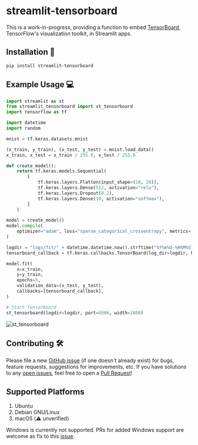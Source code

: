 # streamlit-tensorboard

This is a work-in-progress, providing a function to embed [TensorBoard](https://www.tensorflow.org/tensorboard), TensorFlow's visualization toolkit, in Streamlit apps.

## Installation :balloon:

`pip install streamlit-tensorboard`

## Example Usage :computer:

```python
import streamlit as st
from streamlit_tensorboard import st_tensorboard
import tensorflow as tf

import datetime
import random

mnist = tf.keras.datasets.mnist

(x_train, y_train), (x_test, y_test) = mnist.load_data()
x_train, x_test = x_train / 255.0, x_test / 255.0

def create_model():
    return tf.keras.models.Sequential(
        [
            tf.keras.layers.Flatten(input_shape=(28, 28)),
            tf.keras.layers.Dense(512, activation="relu"),
            tf.keras.layers.Dropout(0.2),
            tf.keras.layers.Dense(10, activation="softmax"),
        ]
    )

model = create_model()
model.compile(
    optimizer="adam", loss="sparse_categorical_crossentropy", metrics=["accuracy"]
)

logdir = "logs/fit/" + datetime.datetime.now().strftime("%Y%m%d-%H%M%S")
tensorboard_callback = tf.keras.callbacks.TensorBoard(log_dir=logdir, histogram_freq=1)

model.fit(
    x=x_train,
    y=y_train,
    epochs=5,
    validation_data=(x_test, y_test),
    callbacks=[tensorboard_callback],
)

# Start TensorBoard
st_tensorboard(logdir=logdir, port=6006, width=1080)
```

![st_tensorboard](https://github.com/snehankekre/streamlit-tensorboard/blob/master/_static/st-tensorboard-example.png)


## Contributing :hammer_and_wrench:

Please file a new [GitHub issue](https://github.com/snehankekre/streamlit-tensorboard/issues) (if one doesn't already exist) for bugs, feature requests, suggestions for improvements, etc. If you have solutions to any [open issues](https://github.com/snehankekre/streamlit-tensorboard/issues), feel free to open a [Pull Request](https://github.com/snehankekre/streamlit-tensorboard/pulls)!

## Supported Platforms

1. Ubuntu
2. Debian GNU/Linux
3. macOS (⚠️ unverified)

Windows is currently not supported. PRs for added Windows support are welcome as fix to this [issue](https://github.com/snehankekre/streamlit-tensorboard/issues/6).
